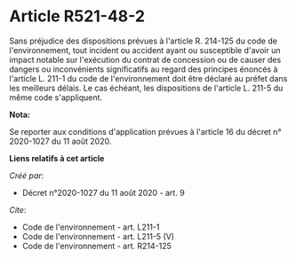 # Article R521-48-2

Sans préjudice des dispositions prévues à l'article R. 214-125 du code de l'environnement, tout incident ou accident ayant ou
susceptible d'avoir un impact notable sur l'exécution du contrat de concession ou de causer des dangers ou inconvénients
significatifs au regard des principes énoncés à l'article L. 211-1 du code de l'environnement doit être déclaré au préfet
dans les meilleurs délais. Le cas échéant, les dispositions de l'article L. 211-5 du même code s'appliquent.

**Nota:**

Se reporter aux conditions d'application prévues à l'article 16 du décret n° 2020-1027 du 11 août 2020.

**Liens relatifs à cet article**

_Créé par_:

  - Décret n°2020-1027 du 11 août 2020 - art. 9

_Cite_:

  - Code de l'environnement - art. L211-1
  - Code de l'environnement - art. L211-5 (V)
  - Code de l'environnement - art. R214-125
